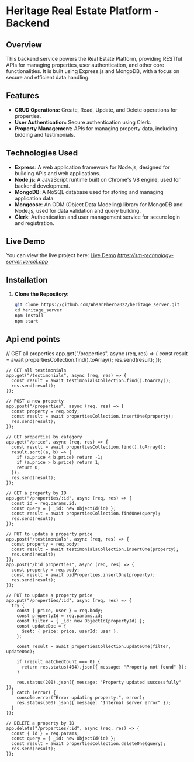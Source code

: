 # Heritage Real Estate Platform - Backend

## Overview

This backend service powers the Real Estate Platform, providing RESTful APIs for managing properties, user authentication, and other core functionalities. It is built using Express.js and MongoDB, with a focus on secure and efficient data handling.

## Features

- **CRUD Operations:** Create, Read, Update, and Delete operations for properties.
- **User Authentication:** Secure authentication using Clerk.
- **Property Management:** APIs for managing property data, including bidding and testimonials.

## Technologies Used

- **Express**: A web application framework for Node.js, designed for building APIs and web applications.
- **Node.js**: A JavaScript runtime built on Chrome's V8 engine, used for backend development.
- **MongoDB**: A NoSQL database used for storing and managing application data.
- **Mongoose**: An ODM (Object Data Modeling) library for MongoDB and Node.js, used for data validation and query building.
- **Clerk**: Authentication and user management service for secure login and registration.

## Live Demo

You can view the live project here: [Live Demo](#) _https://sm-technology-server.vercel.app_

## Installation

1. **Clone the Repository:**

   ```bash
   git clone https://github.com/AhsanPhero2022/heritage_server.git
   cd heritage_server
   npm install
   npm start

   ```

## Api end points

// GET all properties
app.get("/properties", async (req, res) => {
const result = await propertiesCollection.find().toArray();
res.send(result);
});

    // GET all testimonials
    app.get("/testimonials", async (req, res) => {
      const result = await testimonialsCollection.find().toArray();
      res.send(result);
    });

    // POST a new property
    app.post("/properties", async (req, res) => {
      const property = req.body;
      const result = await propertiesCollection.insertOne(property);
      res.send(result);
    });

    // GET properties by category
    app.get("/price", async (req, res) => {
      const result = await propertiesCollection.find().toArray();
      result.sort((a, b) => {
        if (a.price < b.price) return -1;
        if (a.price > b.price) return 1;
        return 0;
      });
      res.send(result);
    });

    // GET a property by ID
    app.get("/properties/:id", async (req, res) => {
      const id = req.params.id;
      const query = { _id: new ObjectId(id) };
      const result = await propertiesCollection.findOne(query);
      res.send(result);
    });

    // PUT to update a property price
    app.post("/testimonials", async (req, res) => {
      const property = req.body;
      const result = await testimonialsCollection.insertOne(property);
      res.send(result);
    });
    app.post("/bid_properties", async (req, res) => {
      const property = req.body;
      const result = await bidProperties.insertOne(property);
      res.send(result);
    });

    // PUT to update a property price
    app.put("/properties/:id", async (req, res) => {
      try {
        const { price, user } = req.body;
        const propertyId = req.params.id;
        const filter = { _id: new ObjectId(propertyId) };
        const updateDoc = {
          $set: { price: price, userId: user },
        };

        const result = await propertiesCollection.updateOne(filter, updateDoc);

        if (result.matchedCount === 0) {
          return res.status(404).json({ message: "Property not found" });
        }

        res.status(200).json({ message: "Property updated successfully" });
      } catch (error) {
        console.error("Error updating property:", error);
        res.status(500).json({ message: "Internal server error" });
      }
    });

    // DELETE a property by ID
    app.delete("/properties/:id", async (req, res) => {
      const { id } = req.params;
      const query = { _id: new ObjectId(id) };
      const result = await propertiesCollection.deleteOne(query);
      res.send(result);
    });

